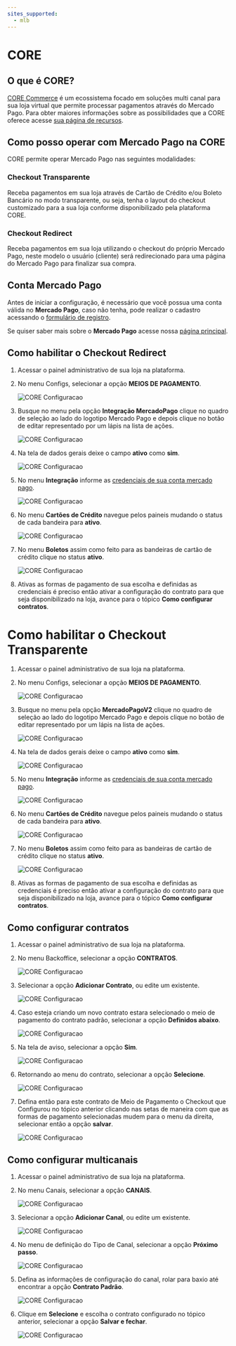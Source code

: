```yaml
---
sites_supported:
  - mlb
---
```


# CORE

## O que é CORE?

[CORE Commerce](http://www.plataformacore.com.br) é um ecossistema focado em soluções multi canal para sua loja virtual que permite processar pagamentos através do Mercado Pago.
Para obter maiores informações sobre as possibilidades que a CORE oferece acesse [sua página de recursos](http://www.plataformacore.com.br/recursos/).

## Como posso operar com Mercado Pago na CORE

CORE permite operar Mercado Pago nas seguintes modalidades:

### Checkout Transparente

Receba pagamentos em sua loja através de Cartão de Crédito e/ou Boleto Bancário no modo transparente, ou seja, tenha o layout do checkout customizado para a sua loja conforme disponibilizado pela plataforma CORE.

### Checkout Redirect

Receba pagamentos em sua loja utilizando o checkout do próprio Mercado Pago, neste modelo o usuário (cliente) será redirecionado para uma página do Mercado Pago para finalizar sua compra.

## Conta Mercado Pago

Antes de iniciar a configuração, é necessário que você possua uma conta válida no **Mercado Pago**, caso não tenha, pode realizar o cadastro acessando o [formulário de registro](https://www.mercadopago.com.br/registration-mp?mode=mp).

Se quiser saber mais sobre o **Mercado Pago** acesse nossa [página principal](https://www.mercadopago.com.br/).

## Como habilitar o Checkout Redirect

1. Acessar o painel administrativo de sua loja na plataforma.

2. No menu Configs, selecionar a opção **MEIOS DE PAGAMENTO**.

    ![CORE Configuracao](/images/core1.png)

3. Busque no menu pela opção **Integração MercadoPago** clique no quadro de seleção ao lado do logotipo Mercado Pago e depois clique no botão de editar representado por um lápis na lista de ações.

    ![CORE Configuracao](/images/core19.png)

4. Na tela de dados gerais deixe o campo **ativo** como **sim**.

    ![CORE Configuracao](/images/core3.png)


5. No menu **Integração** informe as [credenciais de sua conta mercado pago](https://www.mercadopago.com/mlb/account/credentials).

    ![CORE Configuracao](/images/core0.png)

6. No menu **Cartões de Crédito** navegue pelos paineis mudando o status de cada bandeira para **ativo**.

    ![CORE Configuracao](/images/core6.png)

7. No menu **Boletos** assim como feito para as bandeiras de cartão de crédito clique no status **ativo**.

    ![CORE Configuracao](/images/core7.png)

8. Ativas as formas de pagamento de sua escolha e definidas as credenciais é preciso então ativar a configuração do contrato para que seja disponibilizado na loja, avance para o tópico **Como configurar contratos**.

# Como habilitar o Checkout Transparente

1. Acessar o painel administrativo de sua loja na plataforma.

2. No menu Configs, selecionar a opção **MEIOS DE PAGAMENTO**.

    ![CORE Configuracao](/images/core1.png)

3. Busque no menu pela opção **MercadoPagoV2** clique no quadro de seleção ao lado do logotipo Mercado Pago e depois clique no botão de editar representado por um lápis na lista de ações.

    ![CORE Configuracao](/images/core2.png)

4. Na tela de dados gerais deixe o campo **ativo** como **sim**.

    ![CORE Configuracao](/images/core4.png)


5. No menu **Integração** informe as [credenciais de sua conta mercado pago](https://www.mercadopago.com/mlb/account/credentials).

    ![CORE Configuracao](/images/core5.png)

6. No menu **Cartões de Crédito** navegue pelos paineis mudando o status de cada bandeira para **ativo**.

    ![CORE Configuracao](/images/core6.png)

7. No menu **Boletos** assim como feito para as bandeiras de cartão de crédito clique no status **ativo**.

    ![CORE Configuracao](/images/core7.png)

8. Ativas as formas de pagamento de sua escolha e definidas as credenciais é preciso então ativar a configuração do contrato para que seja disponibilizado na loja, avance para o tópico **Como configurar contratos**.

## Como configurar contratos

1. Acessar o painel administrativo de sua loja na plataforma.

2. No menu Backoffice, selecionar a opção **CONTRATOS**.

    ![CORE Configuracao](/images/core8.png)

3. Selecionar a opção **Adicionar Contrato**, ou edite um existente.

    ![CORE Configuracao](/images/core9.png)

4. Caso esteja criando um novo contrato estara selecionado o meio de pagamento do contrato padrão, selecionar a opção **Definidos abaixo**.

    ![CORE Configuracao](/images/core10.png)

5. Na tela de aviso, selecionar a opção **Sim**.

    ![CORE Configuracao](/images/core11.png)

6. Retornando ao menu do contrato, selecionar a opção **Selecione**.

    ![CORE Configuracao](/images/core12.png)    

7. Defina então para este contrato de Meio de Pagamento o Checkout que Configurou no tópico anterior clicando nas setas de maneira com que as formas de pagamento selecionadas mudem para o menu da direita, selecionar então a opção **salvar**.

    ![CORE Configuracao](/images/core13.png)    

## Como configurar multicanais

1. Acessar o painel administrativo de sua loja na plataforma.

2. No menu Canais, selecionar a opção **CANAIS**.

    ![CORE Configuracao](/images/core14.png)

3.  Selecionar a opção **Adicionar Canal**, ou edite um existente.

    ![CORE Configuracao](/images/core15.png)

4. No menu de definição do Tipo de Canal, selecionar a opção **Próximo passo**.

    ![CORE Configuracao](/images/core16.png)

5. Defina as informações de configuração do canal, rolar para baxio até encontrar a opção **Contrato Padrão**.

    ![CORE Configuracao](/images/core17.png)

6. Clique em **Selecione** e escolha o contrato configurado no tópico anterior, selecionar a opção **Salvar e fechar**.

    ![CORE Configuracao](/images/core18.png)  
